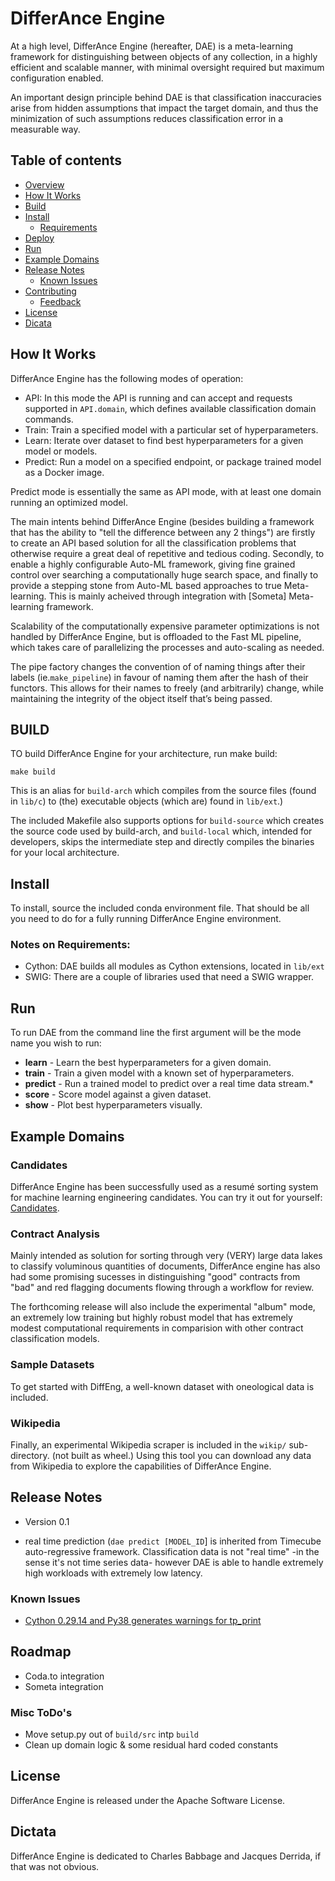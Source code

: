 # DifferAnce Engine

At a high level, DifferAnce Engine (hereafter, DAE) is a meta-learning framework for distinguishing between objects of any collection, in a highly efficient and scalable manner, with minimal oversight required but maximum configuration enabled.

An important design principle behind DAE is that classification inaccuracies arise from hidden assumptions that impact the target domain, and thus the minimization of such assumptions reduces classification error in a measurable way.


## Table of contents

  * [Overview](#differance-engine)
  * [How It Works](how-it-works)
  * [Build](#build)
  * [Install](#install)
      * [Requirements](#requirements)
  * [Deploy](#deploy)
  * [Run](#run)
  * [Example Domains](#example-domains)
  * [Release Notes](#release-notes)
      * [Known Issues](#known-issues)
  * [Contributing](#contributing)
    * [Feedback](#feedback)    
  * [License](#license)  
  * [Dicata](#dicata)


## How It Works

DifferAnce Engine has the following modes of operation:
* API: In this mode the API is running and can accept and requests supported in `API.domain`, which defines available classification domain commands.
* Train: Train a specified model with a particular set of hyperparameters.
* Learn: Iterate over dataset to find best hyperparameters for a given model or models.
* Predict: Run a model on a specified endpoint, or package trained model as a Docker image.  

Predict mode is essentially the same as API mode, with at least one domain running an optimized model.

The main intents behind DifferAnce Engine (besides building a framework that has the ability to "tell the difference between any 2 things") are firstly to create an API based solution for all the classification problems that otherwise require a great deal of repetitive and tedious coding. Secondly, to enable a highly configurable Auto-ML framework, giving fine grained control over searching a computationally huge search space, and finally to provide a stepping stone from Auto-ML based approaches to true Meta-learning. This is mainly acheived through integration with [Someta] Meta-learning framework.

Scalability of the computationally expensive parameter optimizations is not handled by DifferAnce Engine, but is offloaded to the Fast ML pipeline, which takes care of parallelizing the processes and auto-scaling as needed.

The pipe factory changes the convention of of naming things after their labels (ie.`make_pipeline`) in favour of naming them after the hash of their functors. This allows for their names to freely (and arbitrarily) change, while maintaining the integrity of the object itself that’s being passed.


## BUILD

TO build DifferAnce Engine for your architecture, run make build:

```
make build
```

This is an alias for `build-arch` which compiles from the source files (found in `lib/c`) to (the) executable objects (which are) found in `lib/ext`.)

The included Makefile also supports options for `build-source` which creates the source code used by build-arch, and `build-local` which, intended for developers, skips the intermediate step and directly compiles the binaries for your local architecture.


## Install

To install, source the included conda environment file. That should be all you need to do for a fully running DifferAnce Engine environment.

### Notes on Requirements:
* Cython: DAE builds all modules as Cython extensions, located in `lib/ext`
* SWIG: There are a couple of libraries used that need a SWIG wrapper.


## Run

To run DAE from the command line the first argument will be the mode name you wish to run:
* **learn** - Learn the best hyperparameters for a given domain.
* **train** - Train a given model with a known set of hyperparameters.
* **predict** - Run a trained model to predict over a real time data stream.*
* **score** - Score model against a given dataset.
* **show** - Plot best hyperparameters visually.


## Example Domains

### Candidates

DifferAnce Engine has been successfully used as a resumé sorting system for machine learning engineering candidates. You can try it out for yourself: [Candidates](https://github.com/ForestMars/Candidates).

### Contract Analysis

Mainly intended as solution for sorting through very (VERY) large data lakes to classify voluminous quantities of documents, DifferAnce engine has also had some promising sucesses in distinguishing "good" contracts from "bad" and red flagging documents flowing through a workflow for review.

The forthcoming release will also include the experimental "album" mode, an extremely low training but highly robust model that has extremely modest computational requirements in comparision with other contract classification models.

### Sample Datasets

To get started with DiffEng, a well-known dataset with oneological data is included.

### Wikipedia

Finally, an experimental Wikipedia scraper is included in the `wikip/` sub-directory. (not built as wheel.) Using this tool you can download any data from Wikipedia to explore the capabilities of DifferAnce Engine.


## Release Notes

* Version 0.1

* real time prediction (`dae predict [MODEL_ID`] is inherited from Timecube auto-regressive framework. Classification data is not "real time" -in the sense it's not time series data- however DAE is able to handle extremely high workloads with extremely low latency.

### Known Issues

* [Cython 0.29.14 and Py38 generates warnings for tp_print](https://github.com/cython/cython/issues/3474)


## Roadmap

* Coda.to integration
* Someta integration

### Misc ToDo's

* Move setup.py out of `build/src` intp `build`
* Clean up domain logic & some residual hard coded constants


## License

DifferAnce Engine is released under the Apache Software License.


## Dictata

DifferAnce Engine is dedicated to Charles Babbage and Jacques Derrida, if that was not obvious.
